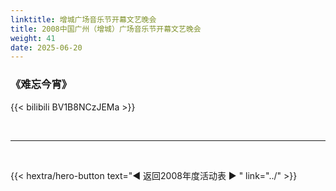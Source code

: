```yaml
---
linktitle: 增城广场音乐节开幕文艺晚会
title: 2008中国广州（增城）广场音乐节开幕文艺晚会
weight: 41
date: 2025-06-20
---
```


### 《难忘今宵》

{{< bilibili BV1B8NCzJEMa >}}


<br>
<hr>
<br>

{{< hextra/hero-button text="◀ 返回2008年度活动表 ▶ " link="../" >}}